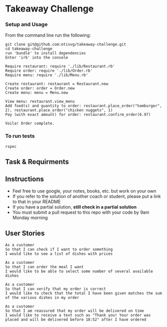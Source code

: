 Takeaway Challenge
==================
 
### Setup and Usage
From the command line run the following:
```
git clone git@github.com:otisvg/takeaway-challenge.git
cd takeaway-challenge
run 'bundle' to install dependencies
Enter 'irb' into the console

Require restaurant: require './lib/Restaurant.rb'
Require order: require './lib/Order.rb'
Require menu: require './lib/Menu.rb'

Create restaurant: restaurant = Restaurant.new
Create order: order = Order.new
Create menu: menu = Menu.new

View menu: restaurant.view_menu
Add food(s) and quantity to order: restaurant.place_order("hamburger", 2), restaurant.place_order("chicken nuggets", 1)
Pay (with exact amount) for order: restaurant.confirm_order(6.97)

Voila! Order complete.
```
### To run tests

```
rspec
```
 
Task & Requirments
-----

Instructions
-------

* Feel free to use google, your notes, books, etc. but work on your own
* If you refer to the solution of another coach or student, please put a link to that in your README
* If you have a partial solution, **still check in a partial solution**
* You must submit a pull request to this repo with your code by 9am Monday morning

User Stories
----

```
As a customer
So that I can check if I want to order something
I would like to see a list of dishes with prices

As a customer
So that I can order the meal I want
I would like to be able to select some number of several available dishes

As a customer
So that I can verify that my order is correct
I would like to check that the total I have been given matches the sum of the various dishes in my order

As a customer
So that I am reassured that my order will be delivered on time
I would like to receive a text such as "Thank you! Your order was placed and will be delivered before 18:52" after I have ordered
```
